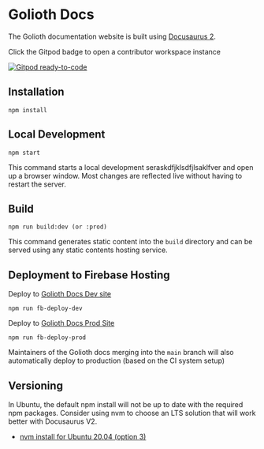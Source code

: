 # Golioth Docs

The Golioth documentation website is built using [Docusaurus 2](https://v2.docusaurus.io/).


Click the Gitpod badge to open a contributor workspace instance

[![Gitpod ready-to-code](https://img.shields.io/badge/Gitpod-ready--to--code-908a85?logo=gitpod)](https://gitpod.io/from-referrer/)

## Installation

```console
npm install
```

## Local Development

```console
npm start
```

This command starts a local development seraskdfjklsdfjlsaklfver and open up a browser window. Most changes are reflected live without having to restart the server.

## Build

```console
npm run build:dev (or :prod)
```

This command generates static content into the `build` directory and can be served using any static contents hosting service.

## Deployment to Firebase Hosting

Deploy to [Golioth Docs Dev site](https://docs.golioth.dev)

```console
npm run fb-deploy-dev
```

Deploy to [Golioth Docs Prod Site](https://docs.golioth.io)

```console
npm run fb-deploy-prod
```

Maintainers of the Golioth docs merging into the `main` branch will also automatically deploy to production (based on the CI system setup)
## Versioning

In Ubuntu, the default npm install will not be up to date with the required npm packages. Consider using nvm to choose an LTS solution that will work better with Docusaurus V2.

* [nvm install for Ubuntu 20.04 (option 3)](https://www.digitalocean.com/community/tutorials/how-to-install-node-js-on-ubuntu-20-04)

